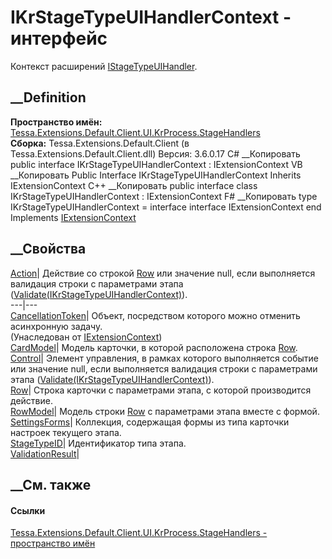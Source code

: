 # IKrStageTypeUIHandlerContext - интерфейс
Контекст расширений
[IStageTypeUIHandler](T_Tessa_Extensions_Default_Client_UI_KrProcess_StageHandlers_IStageTypeUIHandler.htm).
## __Definition
 **Пространство имён:**
[Tessa.Extensions.Default.Client.UI.KrProcess.StageHandlers](N_Tessa_Extensions_Default_Client_UI_KrProcess_StageHandlers.htm)  
 **Сборка:** Tessa.Extensions.Default.Client (в
Tessa.Extensions.Default.Client.dll) Версия: 3.6.0.17
C# __Копировать
     public interface IKrStageTypeUIHandlerContext : IExtensionContext
VB __Копировать
     Public Interface IKrStageTypeUIHandlerContext
    	Inherits IExtensionContext
C++ __Копировать
     public interface class IKrStageTypeUIHandlerContext : IExtensionContext
F# __Копировать
     type IKrStageTypeUIHandlerContext = 
        interface
            interface IExtensionContext
        end
Implements
    [IExtensionContext](T_Tessa_Extensions_IExtensionContext.htm)
##  __Свойства
[Action](P_Tessa_Extensions_Default_Client_UI_KrProcess_StageHandlers_IKrStageTypeUIHandlerContext_Action.htm)|
Действие со строкой
[Row](P_Tessa_Extensions_Default_Client_UI_KrProcess_StageHandlers_IKrStageTypeUIHandlerContext_Row.htm)
или значение null, если выполняется валидация строки с параметрами этапа
([Validate(IKrStageTypeUIHandlerContext)](M_Tessa_Extensions_Default_Client_UI_KrProcess_StageHandlers_IStageTypeUIHandler_Validate.htm)).  
---|---  
[CancellationToken](P_Tessa_Extensions_IExtensionContext_CancellationToken.htm)|
Объект, посредством которого можно отменить асинхронную задачу.  
(Унаследован от [IExtensionContext](T_Tessa_Extensions_IExtensionContext.htm))  
[CardModel](P_Tessa_Extensions_Default_Client_UI_KrProcess_StageHandlers_IKrStageTypeUIHandlerContext_CardModel.htm)|
Модель карточки, в которой расположена строка
[Row](P_Tessa_Extensions_Default_Client_UI_KrProcess_StageHandlers_IKrStageTypeUIHandlerContext_Row.htm).  
[Control](P_Tessa_Extensions_Default_Client_UI_KrProcess_StageHandlers_IKrStageTypeUIHandlerContext_Control.htm)|
Элемент управления, в рамках которого выполняется событие или значение null,
если выполняется валидация строки с параметрами этапа
([Validate(IKrStageTypeUIHandlerContext)](M_Tessa_Extensions_Default_Client_UI_KrProcess_StageHandlers_IStageTypeUIHandler_Validate.htm)).  
[Row](P_Tessa_Extensions_Default_Client_UI_KrProcess_StageHandlers_IKrStageTypeUIHandlerContext_Row.htm)|
Строка карточки с параметрами этапа, с которой производится действие.  
[RowModel](P_Tessa_Extensions_Default_Client_UI_KrProcess_StageHandlers_IKrStageTypeUIHandlerContext_RowModel.htm)|
Модель строки
[Row](P_Tessa_Extensions_Default_Client_UI_KrProcess_StageHandlers_IKrStageTypeUIHandlerContext_Row.htm)
с параметрами этапа вместе с формой.  
[SettingsForms](P_Tessa_Extensions_Default_Client_UI_KrProcess_StageHandlers_IKrStageTypeUIHandlerContext_SettingsForms.htm)|
Коллекция, содержащая формы из типа карточки настроек текущего этапа.  
[StageTypeID](P_Tessa_Extensions_Default_Client_UI_KrProcess_StageHandlers_IKrStageTypeUIHandlerContext_StageTypeID.htm)|
Идентификатор типа этапа.  
[ValidationResult](P_Tessa_Extensions_Default_Client_UI_KrProcess_StageHandlers_IKrStageTypeUIHandlerContext_ValidationResult.htm)|  
## __См. также
#### Ссылки
[Tessa.Extensions.Default.Client.UI.KrProcess.StageHandlers - пространство
имён](N_Tessa_Extensions_Default_Client_UI_KrProcess_StageHandlers.htm)

